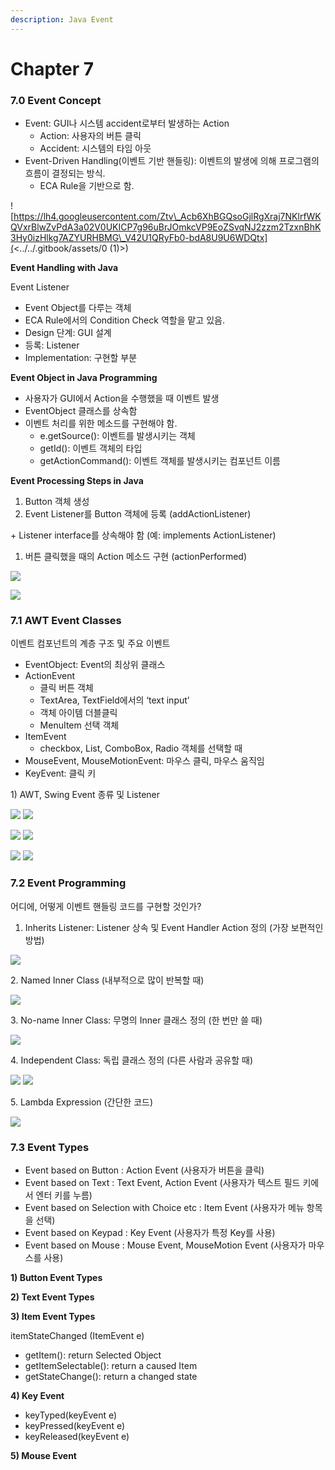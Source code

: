 ```yaml
---
description: Java Event
---
```


# Chapter 7

### 7.0 Event Concept

* Event: GUI나 시스템 accident로부터 발생하는 Action
  * Action: 사용자의 버튼 클릭
  * Accident: 시스템의 타임 아웃
* Event-Driven Handling(이벤트 기반 핸들링): 이벤트의 발생에 의해 프로그램의 흐름이 결정되는 방식.&#x20;
  * ECA Rule을 기반으로 함.

![https://lh4.googleusercontent.com/Ztv\_Acb6XhBGQsoGjlRgXraj7NKlrfWKQVxrBlwZvPdA3a02V0UKICP7g96uBrJOmkcVP9EoZSvqNJ2zzm2TzxnBhK3Hy0izHlkg7AZYURHBMG\_V42U1QRyFb0-bdA8U9U6WDQtx](<../../.gitbook/assets/0 (1)>)

**Event Handling with Java**

Event Listener

* Event Object를 다루는 객체
* ECA Rule에서의 Condition Check 역할을 맡고 있음.
* Design 단계: GUI 설계
* 등록: Listener
* Implementation: 구현할 부분

**Event Object in Java Programming**

* 사용자가 GUI에서 Action을 수행했을 때 이벤트 발생
* EventObject 클래스를 상속함
* 이벤트 처리를 위한 메소드를 구현해야 함.
  * e.getSource(): 이벤트를 발생시키는 객체
  * getId(): 이벤트 객체의 타입
  * getActionCommand(): 이벤트 객체를 발생시키는 컴포넌트 이름

**Event Processing Steps in Java**

1. Button 객체 생성
2. Event Listener를 Button 객체에 등록 (addActionListener)

\+ Listener interface를 상속해야 함 (예: implements ActionListener)

1. 버튼 클릭했을 때의 Action 메소드 구현 (actionPerformed)

![](<../../.gitbook/assets/1 (5)>)

![](<../../.gitbook/assets/3 (5)>)

### 7.1 AWT Event Classes

이벤트 컴포넌트의 계층 구조 및 주요 이벤트

* EventObject: Event의 최상위 클래스
* ActionEvent
  * 클릭 버튼 객체
  * TextArea, TextField에서의 ‘text input’
  * 객체 아이템 더블클릭
  * MenuItem 선택 객체
* ItemEvent
  * checkbox, List, ComboBox, Radio 객체를 선택할 때
* MouseEvent, MouseMotionEvent: 마우스 클릭, 마우스 움직임
* KeyEvent: 클릭 키

1\) AWT, Swing Event 종류 및 Listener

![](<../../.gitbook/assets/4 (2)>) ![](<../../.gitbook/assets/5 (1)>)

![](<../../.gitbook/assets/6 (4)>) ![](<../../.gitbook/assets/7 (6)>)

![](<../../.gitbook/assets/8 (6)>) ![](<../../.gitbook/assets/9 (1)>)

### 7.2 Event Programming

어디에, 어떻게 이벤트 핸들링 코드를 구현할 것인가?

1. Inherits Listener: Listener 상속 및 Event Handler Action 정의 (가장 보편적인 방법)

![](<../../.gitbook/assets/10 (5)>)

2\. Named Inner Class (내부적으로 많이 반복할 때)

![](<../../.gitbook/assets/11 (1)>)

3\. No-name Inner Class: 무명의 Inner 클래스 정의 (한 번만 쓸 때)

![](<../../.gitbook/assets/12 (2)>)

4\. Independent Class: 독립 클래스 정의 (다른 사람과 공유할 때)

![](<../../.gitbook/assets/13 (4)>) ![](<../../.gitbook/assets/14 (1)>)

5\. Lambda Expression (간단한 코드)

![](<../../.gitbook/assets/15 (4)>)

### 7.3 Event Types

* Event based on Button : Action Event (사용자가 버튼을 클릭)
* Event based on Text : Text Event, Action Event (사용자가 텍스트 필드 키에서 엔터 키를 누름)
* Event based on Selection with Choice etc : Item Event (사용자가 메뉴 항목을 선택)
* Event based on Keypad : Key Event (사용자가 특정 Key를 사용)
* Event based on Mouse : Mouse Event, MouseMotion Event (사용자가 마우스를 사용)

**1) Button Event Types**

**2) Text Event Types**

**3) Item Event Types**

itemStateChanged (ItemEvent e)

* getItem(): return Selected Object
* getItemSelectable(): return a caused Item
* getStateChange(): return a changed state

**4) Key Event**

* keyTyped(keyEvent e)
* keyPressed(keyEvent e)
* keyReleased(keyEvent e)

**5) Mouse Event**
